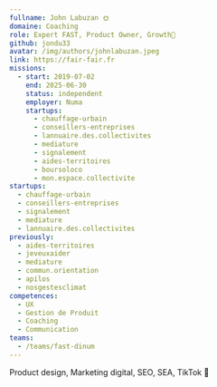 ```yaml
---
fullname: John Labuzan 🌞
domaine: Coaching
role: Expert FAST, Product Owner, Growth🎯
github: jondu33
avatar: /img/authors/johnlabuzan.jpeg
link: https://fair-fair.fr
missions:
  - start: 2019-07-02
    end: 2025-06-30
    status: independent
    employer: Numa
    startups:
      - chauffage-urbain
      - conseillers-entreprises
      - lannuaire.des.collectivites
      - mediature
      - signalement
      - aides-territoires
      - boursoloco
      - mon.espace.collectivite
startups:
  - chauffage-urbain
  - conseillers-entreprises
  - signalement
  - mediature
  - lannuaire.des.collectivites
previously:
  - aides-territoires
  - jeveuxaider
  - mediature
  - commun.orientation
  - apilos
  - nosgestesclimat
competences:
  - UX
  - Gestion de Produit
  - Coaching
  - Communication
teams:
  - /teams/fast-dinum
---
```

Product design, Marketing digital, SEO, SEA, TikTok 🤘
